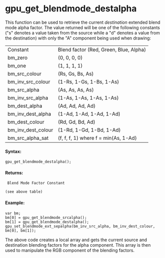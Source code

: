 # gpu_get_blendmode_destalpha

This function can be used to retrieve the current *destination* extended
blend mode alpha factor. The value returned will be one of the following
constants ("s" denotes a value taken from the source while a "d" denotes
a value from the destination) with only the "A" component being used
when drawing:

|                      |                                        |
|----------------------|----------------------------------------|
| Constant             | Blend factor (Red, Green, Blue, Alpha) |
|  bm_zero             | (0, 0, 0, 0)                           |
|  bm_one              | (1, 1, 1, 1)                           |
|  bm_src_colour       | (Rs, Gs, Bs, As)                       |
|  bm_inv_src_colour   | (1-Rs, 1-Gs, 1-Bs, 1-As)               |
|  bm_src_alpha        | (As, As, As, As)                       |
|  bm_inv_src_alpha    | (1-As, 1-As, 1-As, 1-As)               |
|  bm_dest_alpha       | (Ad, Ad, Ad, Ad)                       |
|  bm_inv_dest_alpha   | (1-Ad, 1-Ad, 1-Ad, 1-Ad)               |
|  bm_dest_colour      | (Rd, Gd, Bd, Ad)                       |
|  bm_inv_dest_colour  | (1-Rd, 1-Gd, 1-Bd, 1-Ad)               |
|  bm_src_alpha_sat    | (f, f, f, 1) where f = min(As, 1-Ad)   |

#### Syntax:

``` gml
gpu_get_blendmode_destalpha();
```

#### Returns:

``` gml
 Blend Mode Factor Constant

(see above table)
```

#### Example:

``` gml
var bm;
bm[0] = gpu_get_blendmode_srcalpha();
bm[1] = gpu_get_blendmode_destalpha();
gpu_set_blendmode_ext_sepalpha(bm_inv_src_alpha, bm_inv_dest_colour, bm[0], bm[1]);
```

The above code creates a local array and gets the current source and
destination blending factors for the alpha component. This array is then
used to manipulate the RGB component of the blending factors.
